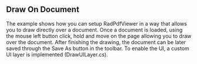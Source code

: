 ##  Draw On Document

The example shows how you can setup RadPdfViewer in a way that allows you to draw directly over a document. Once a document is loaded, using the mouse left button click, hold and move on the page allowing you to draw over the document. After finishing the drawing, the document can be later saved through the Save As button in the toolbar.
To enable the UI, a custom UI layer is implemented (DrawUILayer.cs).

[//]: <keywords: pdf,page,processign,draw>